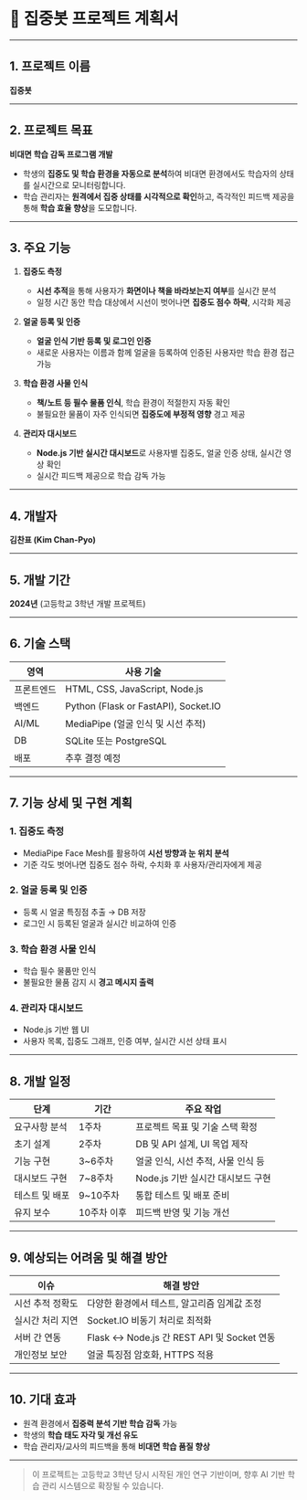 # 📘 집중봇 프로젝트 계획서

---

## 1. 프로젝트 이름  
**집중봇**

---

## 2. 프로젝트 목표  
**비대면 학습 감독 프로그램 개발**

- 학생의 **집중도 및 학습 환경을 자동으로 분석**하여 비대면 환경에서도 학습자의 상태를 실시간으로 모니터링합니다.  
- 학습 관리자는 **원격에서 집중 상태를 시각적으로 확인**하고, 즉각적인 피드백 제공을 통해 **학습 효율 향상**을 도모합니다.

---

## 3. 주요 기능  

1. **집중도 측정**
   - **시선 추적**을 통해 사용자가 **화면이나 책을 바라보는지 여부**를 실시간 분석
   - 일정 시간 동안 학습 대상에서 시선이 벗어나면 **집중도 점수 하락**, 시각화 제공

2. **얼굴 등록 및 인증**
   - **얼굴 인식 기반 등록 및 로그인 인증**
   - 새로운 사용자는 이름과 함께 얼굴을 등록하여 인증된 사용자만 학습 환경 접근 가능

3. **학습 환경 사물 인식**
   - **책/노트 등 필수 물품 인식**, 학습 환경이 적절한지 자동 확인
   - 불필요한 물품이 자주 인식되면 **집중도에 부정적 영향** 경고 제공

4. **관리자 대시보드**
   - **Node.js 기반 실시간 대시보드**로 사용자별 집중도, 얼굴 인증 상태, 실시간 영상 확인
   - 실시간 피드백 제공으로 학습 감독 가능

---

## 4. 개발자  
**김찬표 (Kim Chan-Pyo)**

---

## 5. 개발 기간  
**2024년** (고등학교 3학년 개발 프로젝트)

---

## 6. 기술 스택  

| 영역       | 사용 기술 |
|------------|-----------|
| 프론트엔드 | HTML, CSS, JavaScript, Node.js |
| 백엔드     | Python (Flask or FastAPI), Socket.IO |
| AI/ML      | MediaPipe (얼굴 인식 및 시선 추적) |
| DB         | SQLite 또는 PostgreSQL |
| 배포       | 추후 결정 예정 |

---

## 7. 기능 상세 및 구현 계획

### 1. 집중도 측정
- MediaPipe Face Mesh를 활용하여 **시선 방향과 눈 위치 분석**
- 기준 각도 벗어나면 집중도 점수 하락, 수치화 후 사용자/관리자에게 제공

### 2. 얼굴 등록 및 인증
- 등록 시 얼굴 특징점 추출 → DB 저장
- 로그인 시 등록된 얼굴과 실시간 비교하여 인증

### 3. 학습 환경 사물 인식
- 학습 필수 물품만 인식
- 불필요한 물품 감지 시 **경고 메시지 출력**

### 4. 관리자 대시보드
- Node.js 기반 웹 UI
- 사용자 목록, 집중도 그래프, 인증 여부, 실시간 시선 상태 표시

---

## 8. 개발 일정

| 단계              | 기간           | 주요 작업 |
|-------------------|----------------|-----------|
| 요구사항 분석      | 1주차          | 프로젝트 목표 및 기술 스택 확정 |
| 초기 설계         | 2주차          | DB 및 API 설계, UI 목업 제작 |
| 기능 구현         | 3~6주차        | 얼굴 인식, 시선 추적, 사물 인식 등 |
| 대시보드 구현     | 7~8주차        | Node.js 기반 실시간 대시보드 구현 |
| 테스트 및 배포     | 9~10주차       | 통합 테스트 및 배포 준비 |
| 유지 보수         | 10주차 이후    | 피드백 반영 및 기능 개선 |

---

## 9. 예상되는 어려움 및 해결 방안

| 이슈 | 해결 방안 |
|------|------------|
| 시선 추적 정확도 | 다양한 환경에서 테스트, 알고리즘 임계값 조정 |
| 실시간 처리 지연 | Socket.IO 비동기 처리로 최적화 |
| 서버 간 연동 | Flask ↔ Node.js 간 REST API 및 Socket 연동 |
| 개인정보 보안 | 얼굴 특징점 암호화, HTTPS 적용 |

---

## 10. 기대 효과

- 원격 환경에서 **집중력 분석 기반 학습 감독** 가능
- 학생의 **학습 태도 자각 및 개선 유도**
- 학습 관리자/교사의 피드백을 통해 **비대면 학습 품질 향상**

---

> 이 프로젝트는 고등학교 3학년 당시 시작된 개인 연구 기반이며, 향후 AI 기반 학습 관리 시스템으로 확장될 수 있습니다.